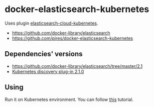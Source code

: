 # docker-elasticsearch-kubernetes


Uses plugin [elasticsearch-cloud-kubernetes](https://github.com/fabric8io/elasticsearch-cloud-kubernetes).


- https://github.com/docker-library/elasticsearch
- https://github.com/pires/docker-elasticsearch-kubernetes


## Dependencies' versions

- https://github.com/docker-library/elasticsearch/tree/master/2.1
- [Kubernetes discovery plug-in 2.1.0](https://github.com/fabric8io/elasticsearch-cloud-kubernetes)


## Using

Run it on Kubernetes environment. You can follow [this](http://kubernetes.io/v1.1/examples/elasticsearch/production_cluster/README.html) tutorial.
